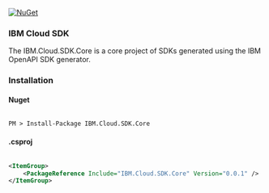 [![NuGet](https://img.shields.io/badge/nuget-v0.0.1-green.svg?style=flat)](https://www.nuget.org/packages/IBM.Cloud.SDK.Core/)

### IBM Cloud SDK

The IBM.Cloud.SDK.Core is a core project of SDKs generated using the IBM OpenAPI SDK generator.

### Installation
#### Nuget
```

PM > Install-Package IBM.Cloud.SDK.Core

```
#### .csproj
```xml

<ItemGroup>
    <PackageReference Include="IBM.Cloud.SDK.Core" Version="0.0.1" />
</ItemGroup>

```

